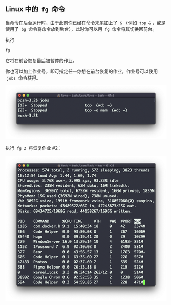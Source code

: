 ## Linux 中的  `fg`  命令

当命令在后台运行时，由于此前你已经在命令末尾加上了  `&` （例如  `top &` ，或是使用了  `bg`  命令将命令放到后台），此时你可以用  `fg`  命令将其切换回前台。

执行

```
fg
```

它将在前台恢复最后被暂停的作业。

你也可以加上作业号，即可指定任一你想在前台恢复的作业，作业号可以使用  `jobs`  命令获得。

![alt text](image-63.png)

执行  `fg 2`  将恢复作业 #2：

![alt text](image-64.png)
